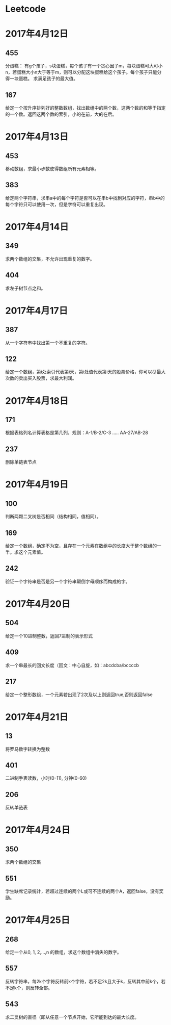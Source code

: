 # Leetcode

# 2017年4月12日
## 455
分蛋糕：
有g个孩子，s块蛋糕，每个孩子有一个贪心因子m，每块蛋糕可大可小n，若蛋糕大小n大于等于m，则可以分配这块蛋糕给这个孩子。每个孩子只能分得一块蛋糕。
求满足孩子的最大值。

## 167
给定一个按升序排列好的整数数组，找出数组中的两个数，这两个数的和等于指定的一个数。返回这两个数的索引，小的在前，大的在后。

# 2017年4月13日
## 453
移动数组，求最小步数使得数组所有元素相等。
## 383
给定两个字符串，求串a中的每个字符是否可以在串b中找到对应的字符，串b中的每个字符只可以使用一次，但是字符可以重复出现。

# 2017年4月14日
## 349
求两个数组的交集，不允许出现重复的数字。

## 404
求左子树节点之和。

# 2017年4月17日
## 387
从一个字符串中找出第一个不重复的字符。

## 122
给定一个数组，第i处索引代表第i天，第i处值代表第i天的股票价格，你可以尽最大次数的卖出买入股票，求最大利润。

# 2017年4月18日
## 171
根据表格列名计算表格是第几列，规则：A-1/B-2/C-3 ..... AA-27/AB-28

## 237
删除单链表节点

# 2017年4月19日
## 100
判断两颗二叉树是否相同（结构相同，值相同）。

## 169
给定一个数组，确定不为空，且存在一个元素在数组中的长度大于整个数组的一半。求这个元素值。

## 242
验证一个字符串是否是另一个字符串颠倒字母顺序而构成的字。

# 2017年4月20日
## 504
给定一个10进制整数，返回7进制的表示形式

## 409
求一个串最长的回文长度（回文：中心自旋，如：abcdcba/bccccb

## 217
给定一个整形数组，一个元素若出现了2次及以上则返回true,否则返回false

# 2017年4月21日
## 13
将罗马数字转换为整数

## 401
二进制手表读数，小时(0-11), 分钟(0-60)

## 206
反转单链表

# 2017年4月24日
## 350
求两个数组的交集

## 551
学生缺席记录统计，若超过连续的两个L或可不连续的两个A，返回false，没有奖励。


# 2017年4月25日
## 268
给定一个从0, 1, 2,...,n 的数组，求这个数组中消失的数字。

## 557
反转字符串，每2k个字符反转前k个字符，若不足2k且大于k，反转其中前k个，若不足k个，则反转全部。

## 543
求二叉树的直径（即从任意一个节点开始，它所能到达的最大长度。
